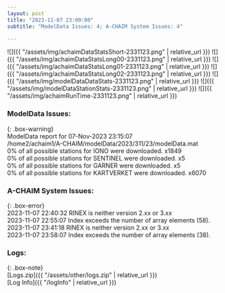 ```yaml
---
layout: post
title: "2023-11-07 23:00:00"
subtitle: "ModelData Issues: 4; A-CHAIM System Issues: 4"

---
```


![]({{ "/assets/img/achaimDataStatsShort-2331123.png" | relative_url }})
![]({{ "/assets/img/achaimDataStatsLong00-2331123.png" | relative_url }})
![]({{ "/assets/img/achaimDataStatsLong01-2331123.png" | relative_url }})
![]({{ "/assets/img/achaimDataStatsLong02-2331123.png" | relative_url }})
![]({{ "/assets/img/modelDataDataStats-2331123.png" | relative_url }})
![]({{ "/assets/img/modelDataStationStats-2331123.png" | relative_url }})
![]({{ "/assets/img/achaimRunTime-2331123.png" | relative_url }})


### ModelData Issues:  
  
{: .box-warning}  
 ModelData report for 07-Nov-2023 23:15:07   
 /home2/achaim1/A-CHAIM/modelData/2023/311/23/modelData.mat   
 0% of all possible stations for IONO were downloaded. x1849   
 0% of all possible stations for SENTINEL were downloaded. x5   
 0% of all possible stations for GARNER were downloaded. x5   
 0% of all possible stations for KARTVERKET were downloaded. x6070   
  
### A-CHAIM System Issues:  
  
{: .box-error}  
2023-11-07 22:40:32 RINEX is neither version 2.xx or 3.xx  
2023-11-07 22:55:07 Index exceeds the number of array elements (58).  
2023-11-07 23:41:18 RINEX is neither version 2.xx or 3.xx  
2023-11-07 23:58:07 Index exceeds the number of array elements (38).  

### Logs:  
  
{: .box-note}  
[Logs.zip]({{ "/assets/other/logs.zip" | relative_url }})  
[Log Info]({{ "/logInfo" | relative_url }})  
